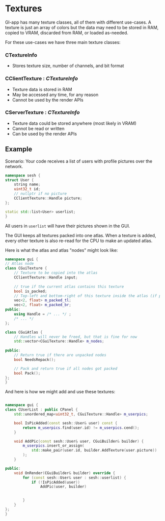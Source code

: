 # Textures
Gl-app has many texture classes, all of them with different use-cases.
A texture is just an array of colors but the data may need to be stored in RAM, copied to VRAM, discarded from RAM, or loaded as-needed.

For these use-cases we have three main texture classes:

### CTextureInfo
- Stores texture size, number of channels, and bit format

### CClientTexture : *CTextureInfo*
- Texture data is stored in RAM
- May be accessed any time, for any reason
- Cannot be used by the render APIs

### CServerTexture : *CTextureInfo*
- Texture data could be stored anywhere (most likely in VRAM)
- Cannot be read or written
- Can be used by the render APIs

## Example

Scenario:
Your code receives a list of users with profile pictures over the network.

```cpp
namespace sesh {
struct User {
    string name;
    uint32_t id;
    // nullptr if no picture
    CClientTexture::Handle picture;
};

static std::list<User> userlist;
}
```

All users in `userlist` will have their pictures shown in the GUI.

The GUI keeps all textures packed into one atlas. When a texture is added, every
other texture is also re-read for the CPU to make an updated atlas.

Here is what the atlas and atlas "nodes" might look like:

```cpp
namespace gui {
// Atlas node
class CGuiTexture {
    // Texture to be copied into the atlas
    CClientTexture::Handle input;
    
    // true if the current atlas contains this texture
    bool is_packed;
    // Top-left and bottom-right of this texture inside the atlas (if packed)
    vec<2, float> m_packed_tl;
    vec<2, float> m_packed_br;
public:
    using Handle = /* ... */ ;
    /* ... */
};

class CGuiAtlas {
    // Handles will never be freed, but that is fine for now
    std::vector<CGuiTexture::Handle> m_nodes;
    
public:
    // Return true if there are unpacked nodes
    bool NeedsRepack();

    // Pack and return true if all nodes got packed
    bool Pack();
};
}
```

And here is how we might add and use these textures:

```cpp

namespace gui {
class CUserList : public CPanel {
    std::unordered_map<uint32_t, CGuiTexture::Handle> m_userpics;

    bool IsPicAdded(const sesh::User& user) const {
        return m_userpics.find(user.id) != m_userpics.cend();
    }

    void AddPic(const sesh::User& user, CGuiBuilder& builder) {
        m_userpics.insert_or_assign(
            std::make_pair(user.id, builder.AddTexture(user.picture))
        );
    }

public:
    void OnRender(CGuiBuilder& builder) override {
        for (const sesh::User& user : sesh::userlist) {
            if (!IsPicAdded(user))
                AddPic(user, builder)
            

        }
    }
};
}
```